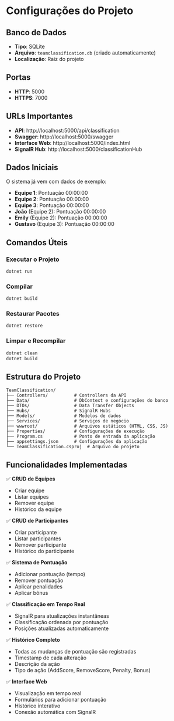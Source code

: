 # Configurações do Projeto

## Banco de Dados
- **Tipo**: SQLite
- **Arquivo**: `teamclassification.db` (criado automaticamente)
- **Localização**: Raiz do projeto

## Portas
- **HTTP**: 5000
- **HTTPS**: 7000

## URLs Importantes
- **API**: http://localhost:5000/api/classification
- **Swagger**: http://localhost:5000/swagger
- **Interface Web**: http://localhost:5000/index.html
- **SignalR Hub**: http://localhost:5000/classificationHub

## Dados Iniciais
O sistema já vem com dados de exemplo:
- **Equipe 1**: Pontuação 00:00:00
- **Equipe 2**: Pontuação 00:00:00  
- **Equipe 3**: Pontuação 00:00:00
- **João** (Equipe 2): Pontuação 00:00:00
- **Emily** (Equipe 2): Pontuação 00:00:00
- **Gustavo** (Equipe 3): Pontuação 00:00:00

## Comandos Úteis

### Executar o Projeto
```bash
dotnet run
```

### Compilar
```bash
dotnet build
```

### Restaurar Pacotes
```bash
dotnet restore
```

### Limpar e Recompilar
```bash
dotnet clean
dotnet build
```

## Estrutura do Projeto
```
TeamClassification/
├── Controllers/          # Controllers da API
├── Data/                 # DbContext e configurações do banco
├── DTOs/                 # Data Transfer Objects
├── Hubs/                 # SignalR Hubs
├── Models/               # Modelos de dados
├── Services/             # Serviços de negócio
├── wwwroot/              # Arquivos estáticos (HTML, CSS, JS)
├── Properties/           # Configurações de execução
├── Program.cs            # Ponto de entrada da aplicação
├── appsettings.json      # Configurações da aplicação
└── TeamClassification.csproj  # Arquivo do projeto
```

## Funcionalidades Implementadas

✅ **CRUD de Equipes**
- Criar equipe
- Listar equipes
- Remover equipe
- Histórico da equipe

✅ **CRUD de Participantes**
- Criar participante
- Listar participantes
- Remover participante
- Histórico do participante

✅ **Sistema de Pontuação**
- Adicionar pontuação (tempo)
- Remover pontuação
- Aplicar penalidades
- Aplicar bônus

✅ **Classificação em Tempo Real**
- SignalR para atualizações instantâneas
- Classificação ordenada por pontuação
- Posições atualizadas automaticamente

✅ **Histórico Completo**
- Todas as mudanças de pontuação são registradas
- Timestamp de cada alteração
- Descrição da ação
- Tipo de ação (AddScore, RemoveScore, Penalty, Bonus)

✅ **Interface Web**
- Visualização em tempo real
- Formulários para adicionar pontuação
- Histórico interativo
- Conexão automática com SignalR
